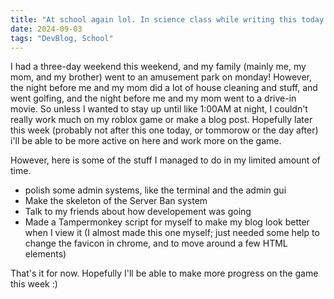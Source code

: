 ```yaml
---
title: "At school again lol. In science class while writing this today."
date: 2024-09-03
tags: "DevBlog, School"
---
```

I had a three-day weekend this weekend, and my family (mainly me, my mom, and my brother) went to an amusement park on monday! However, the night before me and my mom did a lot of house cleaning and stuff, and went golfing, and the night before me and my mom went to a drive-in movie. So unless I wanted to stay up until like 1:00AM at night, I couldn't really work much on my roblox game or make a blog post. Hopefully later this week (probably not after this one today, or tommorow or the day after) i'll be able to be more active on here and work more on the game.

However, here is some of the stuff I managed to do in my limited amount of time.

* polish some admin systems, like the terminal and the admin gui
* Make the skeleton of the Server Ban system
* Talk to my friends about how developement was going
* Made a Tampermonkey script for myself to make my blog look better when I view it (I almost made this one myself; just needed some help to change the favicon in chrome, and to move around a few HTML elements)

That's it for now. Hopefully I'll be able to make more progress on the game this week :)
